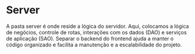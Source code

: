 # Server

A pasta server é onde reside a lógica do servidor. Aqui, colocamos a lógica de negócios, controle de rotas, interações com os dados (DAO) e serviços de aplicação (SAO). Separar o backend do frontend ajuda a manter o código organizado e facilita a manutenção e a escalabilidade do projeto.
